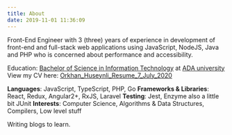 ```yaml
---
title: About
date: 2019-11-01 11:36:09
---
```


Front-End Engineer with 3 (three) years of experience in development of front-end and full-stack web applications using JavaScript, NodeJS, Java and PHP who is concerned about performance and accessibility.

Education: [Bachelor of Science in Information Technology](https://www.ada.edu.az/en/schools/programs/site/170-information-technology) at [ADA university](https://www.ada.edu.az/en)
View my CV here: [Orkhan_Huseynli_Resume_7_July_2020](./Orkhan_Huseynli_Resume_7_July_2020.pdf)

**Languages**: JavaScript, TypeScript, PHP, Go
**Frameworks & Libraries**: React, Redux, Angular2+, RxJS, Laravel
**Testing**: Jest, Enzyme also a little bit JUnit
**Interests**: Computer Science, Algorithms & Data Structures, Compilers, Low level stuff

Writing blogs to learn.
